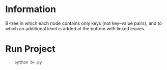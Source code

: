 # Information

B-tree in which each node contains only keys (not key–value pairs), and to which an additional level is added at the
bottom with linked leaves.

# Run Project
```bash
    python b+.py
```